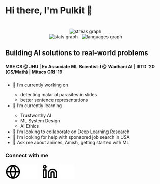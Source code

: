 <h1 align="left">Hi there, I'm Pulkit 👋</h1>

###

<br clear="both">

<div align="center">
  <img src="https://streak-stats.demolab.com?user=madaanpulkit&locale=en&mode=daily&theme=tokyonight&hide_border=true&border_radius=5" height="150" alt="streak graph"  /> <br>
  <img src="https://github-readme-stats.madaanpulkit.vercel.app/api?username=madaanpulkit&hide_title=false&hide_rank=false&show_icons=true&include_all_commits=true&count_private=true&disable_animations=false&theme=tokyonight&locale=en&hide_border=true&custom_title=Flex" height="150" alt="stats graph"  /> &nbsp;
  <img src="https://github-readme-stats.madaanpulkit.vercel.app/api/top-langs/?username=madaanpulkit&locale=en&hide_title=false&layout=compact&langs_count=5&theme=tokyonight&hide_border=true&custom_title=It%27s+not+just+Jupyter" height="150" alt="languages graph"  />
</div>

###

<h2 align="left">Building AI solutions to real-world problems</h2>

###

<h4 align="left">MSE CS @ JHU | Ex Associate ML Scientist-I @ Wadhani AI | IIITD '20 (CS/Math) | Mitacs GRI '19</h4>

###

<p align="left">
  <ul>
  <li> 🔭 I’m currently working on </li>
    <ul>
      <li> detecting malarial parasites in slides </li>  
      <li> better sentence representations </li>
    </ul>
  <li>🌱 I’m currently learning </li>
    <ul>
      <li> Trustworthy AI </li>  
      <li> ML System Design </li>  
      <li> AI Ethics </li>
    </ul>
  <li> 👯 I’m looking to collaborate on Deep Learning Research </li>
  <li> 🤔 I’m looking for help with sponsored job search in USA </li> 
  <li> 💬 Ask me about animes, Amish, getting started with ML </li>
  </ul>
</p>

<!--
###

<br clear="both">

<div align="center">
  <img src="https://cdn.jsdelivr.net/gh/devicons/devicon/icons/python/python-original.svg" height="40" width="52" alt="python logo"  />
  <img src="https://cdn.jsdelivr.net/gh/devicons/devicon/icons/jupyter/jupyter-original.svg" height="40" width="52" alt="jupyter logo"  />
  <img src="https://cdn.jsdelivr.net/gh/devicons/devicon/icons/cplusplus/cplusplus-original.svg" height="40" width="52" alt="cplusplus logo"  />
  <img src="https://cdn.jsdelivr.net/gh/devicons/devicon/icons/docker/docker-original.svg" height="40" width="52" alt="docker logo"  />
  <img src="https://cdn.jsdelivr.net/gh/devicons/devicon/icons/bash/bash-original.svg" height="40" width="52" alt="bash logo"  />
  <img src="https://cdn.jsdelivr.net/gh/devicons/devicon/icons/google/google-original.svg" height="40" width="52" alt="google logo"  />
  <img src="https://cdn.jsdelivr.net/gh/devicons/devicon/icons/numpy/numpy-original.svg" height="40" width="52" alt="numpy logo"  />
  <img src="https://cdn.jsdelivr.net/gh/devicons/devicon/icons/pandas/pandas-original.svg" height="40" width="52" alt="pandas logo"  />
</div>

###

<br clear="both">

<div align="center">
  <picture>
    <source media="(prefers-color-scheme: dark)" srcset="https://raw.githubusercontent.com/madaanpulkit/madaanpulkit/output/github-snake-dark.svg" />
    <source media="(prefers-color-scheme: light)" srcset="https://raw.githubusercontent.com/madaanpulkit/madaanpulkit/output/github-snake.svg" />
    <img alt="github-snake" src="github-snake.svg" />
  </picture>
</div>  
  
###

<br clear="both">

<div align="center">
  <img src="https://raw.githubusercontent.com/maurodesouza/profile-readme-generator/master/src/assets/icons/social/linkedin/default.svg" width="47" height="35" alt="linkedin logo"  />
  <img src="https://raw.githubusercontent.com/maurodesouza/profile-readme-generator/master/src/assets/icons/social/gmail/default.svg" width="47" height="35" alt="gmail logo"  />
</div>

###
-->

### Connect with me

[![website](./content/imgs/globe-light.svg)](https://madaanpulkit.github.io#gh-light-mode-only)
[![website](./content/imgs/globe-dark.svg)](https://madaanpulkit.github.io#gh-dark-mode-only)
&nbsp;&nbsp;
[![website](./content/imgs/linkedin-light.svg)](https://linkedin.com/in/madaanpulkit#gh-light-mode-only)
[![website](./content/imgs/linkedin-dark.svg)](https://linkedin.com/in/madaanpulkit#gh-dark-mode-only)
&nbsp;&nbsp;

<!--
### Languages and Tools:

<img align="left" alt="Visual Studio Code" width="26px" src="https://cdn.jsdelivr.net/gh/devicons/devicon/icons/vscode/vscode-original.svg" style="padding-right:10px;" />
<img align="left" alt="HTML5" width="26px" src="https://cdn.jsdelivr.net/gh/devicons/devicon/icons/html5/html5-original.svg" style="padding-right:10px;" />
<img align="left" alt="CSS3" width="26px" src="https://cdn.jsdelivr.net/gh/devicons/devicon/icons/css3/css3-original.svg" style="padding-right:10px;" />
<img align="left" alt="Sass" width="26px" src="https://cdn.jsdelivr.net/gh/devicons/devicon/icons/sass/sass-original.svg" style="padding-right:10px;" />
<img align="left" alt="JavaScript" width="26px" src="https://cdn.jsdelivr.net/gh/devicons/devicon/icons/javascript/javascript-original.svg" style="padding-right:10px;" />
<img align="left" alt="React" width="26px" src="https://cdn.jsdelivr.net/gh/devicons/devicon/icons/react/react-original.svg" style="padding-right:10px;" />
<img align="left" alt="Gatsby" width="26px" src="https://cdn.jsdelivr.net/gh/devicons/devicon/icons/gatsby/gatsby-original.svg" style="padding-right:10px;" />
<img align="left" alt="GraphQL" width="26px" src="https://cdn.jsdelivr.net/gh/devicons/devicon/icons/graphql/graphql-plain.svg" style="padding-right:10px;" />
<img align="left" alt="Node.js" width="26px" src="https://cdn.jsdelivr.net/gh/devicons/devicon/icons/nodejs/nodejs-original.svg" style="padding-right:10px;" />
<img align="left" alt="Deno" width="26px" src="./img/deno-light.svg" style="padding-right:10px;" />
<img align="left" alt="MongoDB" width="26px" src="https://cdn.jsdelivr.net/gh/devicons/devicon/icons/mongodb/mongodb-original.svg" style="padding-right:10px;" />
<img align="left" alt="MySQL" width="26px" src="https://cdn.jsdelivr.net/gh/devicons/devicon/icons/mysql/mysql-original.svg" style="padding-right:10px;" />
<img align="left" alt="Git" width="26px" src="https://cdn.jsdelivr.net/gh/devicons/devicon/icons/git/git-original.svg" style="padding-right:10px;" />
<img align="left" alt="GitHub" width="26px" src="https://user-images.githubusercontent.com/3369400/139447912-e0f43f33-6d9f-45f8-be46-2df5bbc91289.png" style="padding-right:10px;" />
<img align="left" alt="GitHub" width="26px" src="https://user-images.githubusercontent.com/3369400/139448065-39a229ba-4b06-434b-bc67-616e2ed80c8f.png" style="padding-right:10px;" />
<img align="left" alt="Terminal" width="26px" src="./img/terminal-light.svg" />
<img align="left" alt="Terminal" width="26px" src="./img/terminal-dark.svg" />
-->
